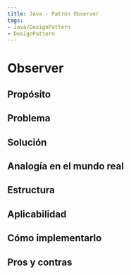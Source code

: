 ```yaml
---
title: Java - Patrón Observer
tags:  
- Java/DesignPattern
- DesignPattern
---
```


# Observer

## Propósito



## Problema



## Solución



## Analogía en el mundo real



## Estructura



## Aplicabilidad



## Cómo implementarlo



## Pros y contras



